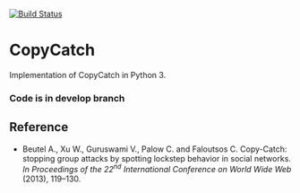 [![Build Status](https://travis-ci.org/syedmohsinbukhari/CopyCatch.svg?branch=develop)](https://travis-ci.org/syedmohsinbukhari/CopyCatch)
# CopyCatch
Implementation of CopyCatch in Python 3.

### Code is in develop branch

## Reference
- Beutel A., Xu W., Guruswami V., Palow C. and Faloutsos C. Copy-Catch: stopping group attacks by spotting lockstep behavior in social networks. _In Proceedings of the 22<sup>nd</sup> International Conference on World Wide Web_ (2013), 119–130.
